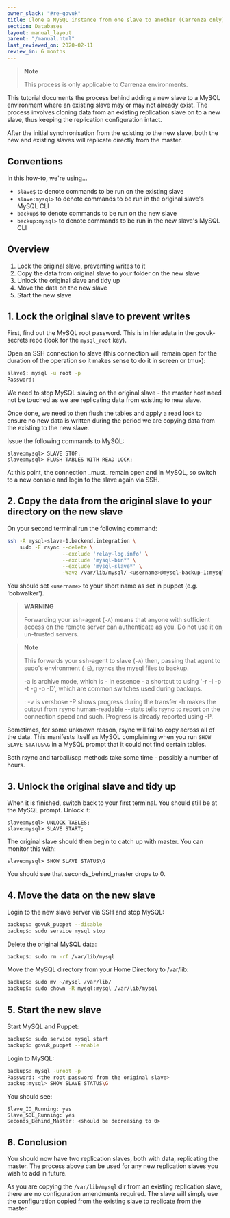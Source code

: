 ```yaml
---
owner_slack: "#re-govuk"
title: Clone a MySQL instance from one slave to another (Carrenza only)
section: Databases
layout: manual_layout
parent: "/manual.html"
last_reviewed_on: 2020-02-11
review_in: 6 months
---
```


> **Note**
>
> This process is only applicable to Carrenza environments.

This tutorial documents the process behind adding a new slave to a MySQL environment where an existing slave may or may not already exist. The process involves cloning data from an existing replication slave on to a new slave, thus keeping the replication configuration intact.

After the initial synchronisation from the existing to the new slave, both the new and existing slaves will replicate directly from the master.

## Conventions

In this how-to, we're using...

- `slave$` to denote commands to be run on the existing slave
- `slave:mysql>` to denote commands to be run in the original slave's MySQL CLI
- `backup$` to denote commands to be run on the new slave
- `backup:mysql>` to denote commands to be run in the new slave's MySQL CLI

## Overview

1. Lock the original slave, preventing writes to it
2. Copy the data from original slave to your folder on the new slave
3. Unlock the original slave and tidy up
4. Move the data on the new slave
5. Start the new slave

## 1. Lock the original slave to prevent writes

First, find out the MySQL root password. This is in hieradata in the govuk-secrets repo (look for the `mysql_root` key).

Open an SSH connection to slave (this connection will remain open for the duration of the operation so it makes sense to do it in screen or tmux):

```sh
slave$: mysql -u root -p
Password:
```

We need to stop MySQL slaving on the original slave - the master host need not be touched as we are replicating data from existing to new slave.

Once done, we need to then flush the tables and apply a read lock to ensure no new data is written during the period we are copying data from the existing to the new slave.

Issue the following commands to MySQL:

```mysql
slave:mysql> SLAVE STOP;
slave:mysql> FLUSH TABLES WITH READ LOCK;
```

At this point, the connection \_must\_ remain open and in MySQL, so switch to a new console and login to the slave again via SSH.

## 2. Copy the data from the original slave to your directory on the new slave

On your second terminal run the following command:

```sh
ssh -A mysql-slave-1.backend.integration \
    sudo -E rsync --delete \
                  --exclude 'relay-log.info' \
                  --exclude 'mysql-bin*' \
                  --exclude 'mysql-slave*' \
                  -Wavz /var/lib/mysql/ <username>@mysql-backup-1:mysql
```

You should set `<username>` to your short name as set in puppet (e.g. 'bobwalker').

> **WARNING**
>
> Forwarding your ssh-agent (`-A`) means that anyone with sufficient access on the remote server can authenticate as you. Do not use it on un-trusted servers.

> **Note**
>
> This forwards your ssh-agent to slave (`-A`) then, passing that agent to sudo's environment (`-E`), rsyncs the mysql files to backup.
>
> -a is archive mode, which is - in essence - a shortcut to using '-r -l -p -t -g -o -D', which are common switches used during backups.
>
> :   -v is versbose -P shows progress during the transfer -h makes the output from rsync human-readable --stats tells rsync to report on the connection speed and such. Progress is already reported using -P.

Sometimes, for some unknown reason, rsync will fail to copy across all of the data. This manifests itself as MySQL complaining when you run `SHOW SLAVE STATUS\G` in a MySQL prompt that it could not find certain tables.

Both rsync and tarball/scp methods take some time - possibly a number of hours.

## 3. Unlock the original slave and tidy up

When it is finished, switch back to your first terminal. You should still be at the MySQL prompt. Unlock it:

```mysql
slave:mysql> UNLOCK TABLES;
slave:mysql> SLAVE START;
```

The original slave should then begin to catch up with master. You can monitor this with:

```mysql
slave:mysql> SHOW SLAVE STATUS\G
```

You should see that seconds\_behind\_master drops to 0.

## 4. Move the data on the new slave

Login to the new slave server via SSH and stop MySQL:

```sh
backup$: govuk_puppet --disable
backup$: sudo service mysql stop
```

Delete the original MySQL data:

```sh
backup$: sudo rm -rf /var/lib/mysql
```

Move the MySQL directory from your Home Directory to /var/lib:

```sh
backup$: sudo mv ~/mysql /var/lib/
backup$: sudo chown -R mysql:mysql /var/lib/mysql
```

## 5. Start the new slave

Start MySQL and Puppet:

```sh
backup$: sudo service mysql start
backup$: govuk_puppet --enable
```

Login to MySQL:

```sh
backup$: mysql -uroot -p
Password: <the root password from the original slave>
backup:mysql> SHOW SLAVE STATUS\G
```

You should see:

```
Slave_IO_Running: yes
Slave_SQL_Running: yes
Seconds_Behind_Master: <should be decreasing to 0>
```

## 6. Conclusion

You should now have two replication slaves, both with data, replicating the master. The process above can be used for any new replication slaves you wish to add in future.

As you are copying the `/var/lib/mysql` dir from an existing replication slave, there are no configuration amendments required. The slave will simply use the configuration copied from the existing slave to replicate from the master.
